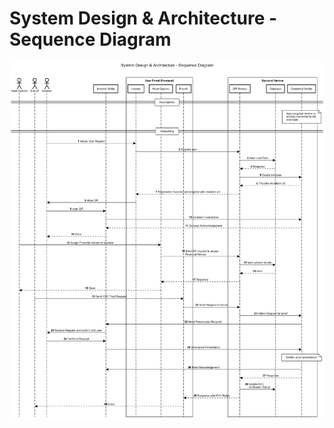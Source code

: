 # System Design & Architecture - Sequence Diagram
![System Design & Architecture - Sequence Diagram](SystemDesignAndArchitecture-SequenceDiagram.png)